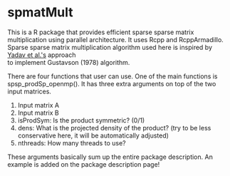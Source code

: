 # spmatMult

This is a R package that provides efficient sparse sparse matrix multiplication using parallel architecture. It uses 
Rcpp and RcppArmadillo. Sparse sparse matrix multiplication algorithm used here is inspired by [Yadav et al.'s](https://www.geosci-model-dev-discuss.net/gmd-2016-204/gmd-2016-204.pdf) approach  
to implement Gustavson (1978) algorithm.

There are four functions that user can use. One of the main functions is spsp_prodSp_openmp(). It has three extra arguments 
on top of the two input matrices.

1) Input matrix A
2) Input matrix B
3) isProdSym: Is the product symmetric? (0/1)
4) dens: What is the projected density of the product? (try to be less conservative here, it will be automatically adjusted) 
5) nthreads: How many threads to use? 

These arguments basically sum up the entire package description. An example is added on the package description page! 
